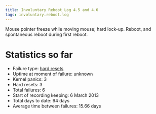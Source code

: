 ```yaml
---
title: Involuntary Reboot Log 4.5 and 4.6
tags: involuntary.reboot.log
---
```


Mouse pointer freeze while moving mouse; hard lock-up. Reboot, and spontaneous reboot during first reboot.

# Statistics so far

-   Failure type: [hard resets](/wiki/hard_resets)
-   Uptime at moment of failure: unknown
-   Kernel panics: 3
-   Hard resets: 3
-   Total failures: 6
-   Start of recording keeping: 6 March 2013
-   Total days to date: 94 days
-   Average time between failures: 15.66 days


